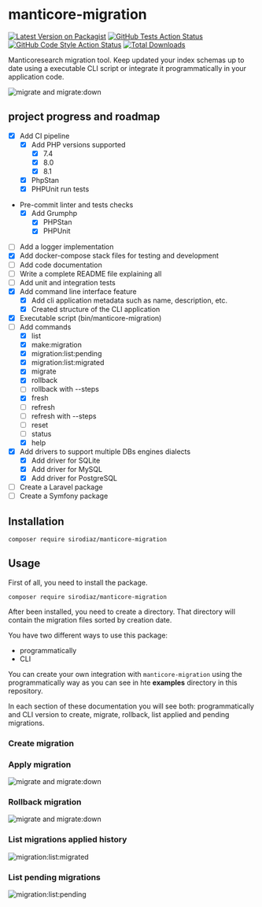 # manticore-migration

[![Latest Version on Packagist](https://img.shields.io/packagist/v/sirodiaz/manticore-migration.svg?style=flat-square)](https://packagist.org/packages/SiroDiaz/manticore-migration)
[![GitHub Tests Action Status](https://img.shields.io/github/workflow/status/SiroDiaz/manticore-migration/tests?label=tests&style=flat-square)](https://github.com/SiroDiaz/manticore-migration/actions?query=workflow%3Atests+branch%3Amain)
[![GitHub Code Style Action Status](https://img.shields.io/github/workflow/status/SiroDiaz/manticore-migration/Check%20&%20fix%20styling?label=code%20style&style=flat-square)](https://github.com/SiroDiaz/manticore-migration/actions?query=workflow%3A"Check+%26+fix+styling"+branch%3Amain)
[![Total Downloads](https://img.shields.io/packagist/dt/SiroDiaz/manticore-migration.svg?style=flat-square)](https://packagist.org/packages/SiroDiaz/manticore-migration)

Manticoresearch migration tool. Keep updated your index schemas up to date using a executable CLI script or integrate it programmatically in your application code.

![migrate and migrate:down](./resources/migrate-migrate-down.gif)

## project progress and roadmap
  - [x] Add CI pipeline
    - [x] Add PHP versions supported
      - [x] 7.4
      - [x] 8.0
      - [x] 8.1
    - [x] PhpStan
    - [x] PHPUnit run tests
  - Pre-commit linter and tests checks
    - [x] Add Grumphp
      - [x] PHPStan
      - [x] PHPUnit
  - [ ] Add a logger implementation
  - [x] Add docker-compose stack files for testing and development
  - [ ] Add code documentation
  - [ ] Write a complete README file explaining all
  - [ ] Add unit and integration tests
  - [x] Add command line interface feature
    - [x] Add cli application metadata such as name, description, etc.
    - [x] Created structure of the CLI application
  - [x] Executable script (bin/manticore-migration)
  - [ ] Add commands
    - [x] list
    - [x] make:migration
    - [x] migration:list:pending
    - [x] migration:list:migrated
    - [x] migrate
    - [x] rollback
    - [ ] rollback with --steps
    - [x] fresh
    - [ ] refresh
    - [ ] refresh with --steps
    - [ ] reset
    - [ ] status
    - [x] help
  - [x] Add drivers to support multiple DBs engines dialects
    - [x] Add driver for SQLite
    - [x] Add driver for MySQL
    - [x] Add driver for PostgreSQL
  - [ ] Create a Laravel package
  - [ ] Create a Symfony package
## Installation

```composer require sirodiaz/manticore-migration```

## Usage
First of all, you need to install the package.

```composer require sirodiaz/manticore-migration```

After been installed, you need to create a directory.
That directory will contain the migration files sorted by creation date.

You have two different ways to use this package:

  - programmatically
  - CLI

You can create your own integration with `manticore-migration` using the programmatically way as you can see in hte **examples** directory in this repository.

In each section of these documentation you will see both: programmatically and CLI version to create, migrate, rollback, list applied and pending migrations.
### Create migration

### Apply migration
![migrate and migrate:down](./resources/migrate-migrate-down.gif)
### Rollback migration
![migrate and migrate:down](./resources/migrate-migrate-down.gif)
### List migrations applied history
![migration:list:migrated](./resources/migration-list-migrated.gif)
### List pending migrations
![migration:list:pending](./resources/migration-list-pending.gif)
